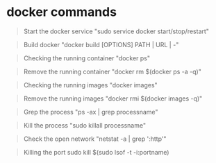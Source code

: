 # docker commands

> Start the docker service "sudo service docker start/stop/restart"

> Build docker "docker build [OPTIONS] PATH | URL | -"

> Checking the running container "docker ps"

> Remove the running container "docker rm $(docker ps -a -q)"

> Checking the running images "docker images"

> Remove the running images "docker rmi $(docker images -q)"

> Grep the process "ps -ax | grep processname"

> Kill the process "sudo killall processname"

> Check the open network "netstat -a | grep ':http'"

> Killing the port sudo kill $(sudo lsof -t -i:portname)
